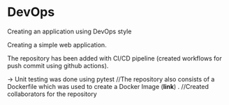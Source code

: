 # DevOps
Creating an application using DevOps style

Creating a simple web application.

The repository has been added with CI/CD pipeline (created workflows for push commit using github actions).

  -> Unit testing was done using pytest
//The repository also consists of a Dockerfile which was used to create a Docker Image (__link__) .
//Created collaborators for the repository

